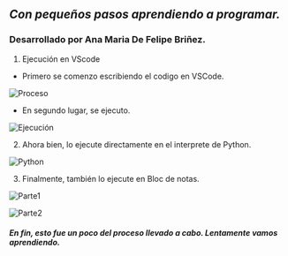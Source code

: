 ## _Con pequeños pasos aprendiendo a programar._ 
### **Desarrollado por Ana Maria De Felipe Briñez.**
 1. Ejecución en VScode
 
 * Primero se comenzo escribiendo el codigo en VSCode. 
 
 ![Proceso](https://i.postimg.cc/VkqLCMz8/Diapositiva1.png)
 
* En segundo lugar, se ejecuto. 

![Ejecución](https://i.postimg.cc/8zPnRgSz/VSCODE.png)

2. Ahora bien, lo ejecute directamente en el interprete de Python. 

![Python](https://i.postimg.cc/RhYqgzYx/Interpretedepython.jpg) 

3. Finalmente, también lo ejecute en Bloc de notas. 

![Parte1](https://i.postimg.cc/BnrHq2Mf/BLOCNOTAS1.png)

![Parte2](https://i.postimg.cc/503CqT1f/BLOCNOTAS2.png) 

##### En fin, esto fue un poco del proceso llevado a cabo. Lentamente vamos aprendiendo. 
